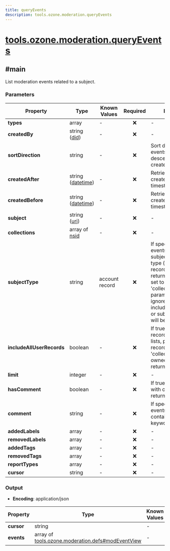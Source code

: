 ```yaml
---
title: queryEvents
description: tools.ozone.moderation.queryEvents
---
```


# [tools.ozone.moderation.queryEvents](https://github.com/myConsciousness/atproto.dart/blob/main/lexicons/tools/ozone/moderation/queryEvents.json)

## #main

List moderation events related to a subject.

### Parameters

| Property | Type | Known Values | Required | Description |
| --- | --- | --- | :---: | --- |
| **types** | array | - | ❌ | - |
| **createdBy** | string ([did](https://atproto.com/specs/did)) | - | ❌ | - |
| **sortDirection** | string | - | ❌ | Sort direction for the events. Defaults to descending order of created at timestamp. |
| **createdAfter** | string ([datetime](https://atproto.com/specs/lexicon#datetime)) | - | ❌ | Retrieve events created after a given timestamp |
| **createdBefore** | string ([datetime](https://atproto.com/specs/lexicon#datetime)) | - | ❌ | Retrieve events created before a given timestamp |
| **subject** | string ([uri](https://atproto.com/specs/lexicon#uri)) | - | ❌ | - |
| **collections** | array of [nsid](https://atproto.com/specs/nsid) | - | ❌ | - |
| **subjectType** | string | account<br/>record | ❌ | If specified, only events where the subject is of the given type (account or record) will be returned. When this is set to 'account' the 'collections' parameter will be ignored. When includeAllUserRecords or subject is set, this will be ignored. |
| **includeAllUserRecords** | boolean | - | ❌ | If true, events on all record types (posts, lists, profile etc.) or records from given 'collections' param, owned by the did are returned. |
| **limit** | integer | - | ❌ | - |
| **hasComment** | boolean | - | ❌ | If true, only events with comments are returned |
| **comment** | string | - | ❌ | If specified, only events with comments containing the keyword are returned |
| **addedLabels** | array | - | ❌ | - |
| **removedLabels** | array | - | ❌ | - |
| **addedTags** | array | - | ❌ | - |
| **removedTags** | array | - | ❌ | - |
| **reportTypes** | array | - | ❌ | - |
| **cursor** | string | - | ❌ | - |

### Output

- **Encoding**: application/json

| Property | Type | Known Values | Required | Description |
| --- | --- | --- | :---: | --- |
| **cursor** | string | - | ❌ | - |
| **events** | array of [tools.ozone.moderation.defs#modEventView](../../../../lexicons/tools/ozone/moderation/defs.md#modeventview) | - | ✅ | - |
